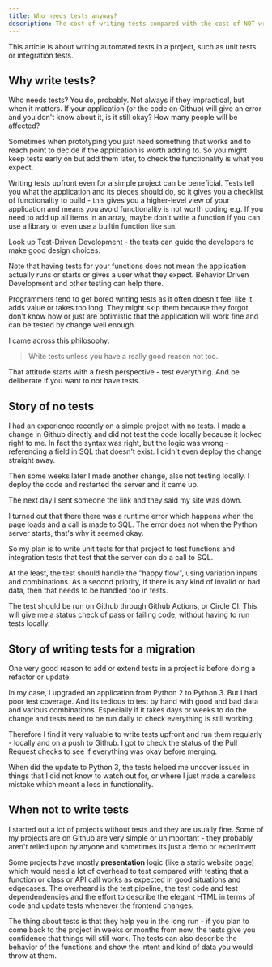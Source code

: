 ```yaml
---
title: Who needs tests anyway?
description: The cost of writing tests compared with the cost of NOT writing tests
---
```


This article is about writing automated tests in a project, such as unit tests or integration tests.

## Why write tests?

Who needs tests? You do, probably. Not always if they impractical, but when it matters. If your application (or the code on Github) will give an error and you don't know about it, is it still okay? How many people will be affected?

Sometimes when prototyping you just need something that works and to reach point to decide if the application is worth adding to. So you might keep tests early on but add them later, to check the functionality is what you expect.

Writing tests upfront even for a simple project can be beneficial. Tests tell you what the application and its pieces should do, so it gives you a checklist of functionality to build - this gives you a higher-level view of your application and means you avoid functionality is not worth coding e.g. If you need to add up all items in an array, maybe don't write a function if you can use a library or even use a builtin function like `sum`. 

Look up Test-Driven Development - the tests can guide the developers to make good design choices.

Note that having tests for your functions does not mean the application actually runs or starts or gives a user what they expect. Behavior Driven Development and other testing can help there.

Programmers tend to get bored writing tests as it often doesn't feel like it adds value or takes too long. They might skip them because they forgot, don't know how or just are optimistic that the application will work fine and can be tested by change well enough.

I came across this philosophy:

> Write tests unless you have a really good reason not too.

That attitude starts with a fresh perspective - test everything. And be deliberate if you want to not have tests.

## Story of no tests

I had an experience recently on a simple project with no tests. I made a change in Github directly and did not test the code locally because it looked right to me. In fact the syntax was right, but the logic was wrong - referencing a field in SQL that doesn't exist. I didn't even deploy the change straight away. 

Then some weeks later I made another change, also not testing locally. I deploy the code and restarted the server and it came up.

The next day I sent someone the link and they said my site was down.

I turned out that there there was a runtime error which happens when the page loads and a call is made to SQL. The error does not when the Python server starts, that's why it seemed okay.

So my plan is to write unit tests for that project to test functions and integration tests that test that the server can do a call to SQL.

At the least, the test should handle the "happy flow", using variation inputs and combinations. As a second priority, if there is any kind of invalid or bad data, then that needs to be handled too in tests.

The test should be run on Github through Github Actions, or Circle CI. This will give me a status check of pass or failing code, without having to run tests locally.

## Story of writing tests for a migration

One very good reason to add or extend tests in a project is before doing a refactor or update.

In my case, I upgraded an application from Python 2 to Python 3. But I had poor test coverage. And its tedious to test by hand with good and bad data and various combinations. Especially if it takes days or weeks to do the change and tests need to be run daily to check everything is still working.

Therefore I find it very valuable to write tests upfront and run them regularly - locally and on a push to Github. I got to check the status of the Pull Request checks to see if everything was okay before merging.

When did the update to Python 3, the tests helped me uncover issues in things that I did not know to watch out for, or where I just made a careless mistake which meant a loss in functionality.


## When not to write tests

I started out a lot of projects without tests and they are usually fine. Some of my projects are on Github are very simple or unimportant - they probably aren't relied upon by anyone and sometimes its just a demo or experiment.

Some projects have mostly **presentation** logic (like a static website page) which would need a lot of overhead to test compared with testing that a function or class or API call works as expected in good situations and edgecases. The overheard is the test pipeline, the test code and test dependendencies and the effort to describe the elegant HTML in terms of code and update tests whenever the frontend changes.

The thing about tests is that they help you in the long run - if you plan to come back to the project in weeks or months from now, the tests give you confidence that things will still work. The tests can also describe the behavior of the functions and show the intent and kind of data you would throw at them.
